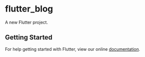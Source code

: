 # flutter_blog

A new Flutter project.

## Getting Started

For help getting started with Flutter, view our online
[documentation](https://flutter.io/).
